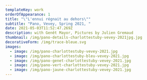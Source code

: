 ```yaml
---
templateKey: work
orderOfAppearance: 1
title: "\"L'ennui régnait au dehors\""
subtitle: "Pano, Vevey, Spring 2021, "
date: 2021-05-03T11:52:47.269Z
description: with Genêt Mayor, Pictures by Julien Gremaud
thumbnail: /img/pano-details-charlottestuby-vevey-2021jpg.jpg
decorativeForm: /img/trace-bleue.svg
images:
  - image: /img/pano-charlottestuby-vevey-2021.jpg
  - image: /img/pano-charlottestuby-bleu-vevey-2021.jpg
  - image: /img/pano-genet-charlottestuby-vevey-2021.jpg
  - image: /img/pano-vert-charlottestuby-vevey-2021.jpg
  - image: /img/pano-jaune-charlottestuby-vevey-2021.jpg
---
```


